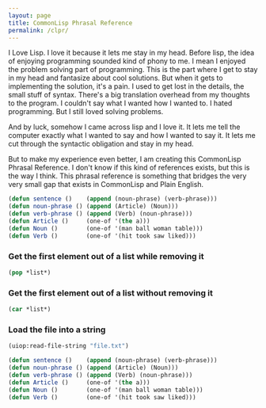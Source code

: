```yaml
---
layout: page
title: CommonLisp Phrasal Reference
permalink: /clpr/
---
```


I Love Lisp.
I love it because it lets me stay in my head.
Before lisp, the idea of enjoying programming sounded kind of phony to me.
I mean I enjoyed the problem solving part of programming.
This is the part where I get to stay in my head and fantasize about cool solutions.
But when it gets to implementing the solution, it's a pain.
I used to get lost in the details, the small stuff of syntax.
There's a big translation overhead from my thoughts to the program.
I couldn't say what I wanted how I wanted to.
I hated programming.
But I still loved solving problems.

And by luck, somehow I came across lisp and I love it.
It lets me tell the computer exactly what I wanted to say and how I wanted to say it.
It lets me cut through the syntactic obligation and stay in my head.

But to make my experience even better, I am creating this CommonLisp Phrasal Reference.
I don't know if this kind of references exists, but this is the way I think.
This phrasal reference is something that bridges the very very small gap that exists in CommonLisp and Plain English.


```lisp
(defun sentence ()    (append (noun-phrase) (verb-phrase)))
(defun noun-phrase () (append (Article) (Noun)))
(defun verb-phrase () (append (Verb) (noun-phrase)))
(defun Article ()     (one-of '(the a)))
(defun Noun ()        (one-of '(man ball woman table)))
(defun Verb ()        (one-of '(hit took saw liked)))
```



### Get the first element out of a list while removing it ###
```lisp
(pop *list*)
```

### Get the first element out of a list without removing it ###
```lisp
(car *list*)
```

### Load the file into a string ###
```lisp
(uiop:read-file-string "file.txt")
```



```lisp
(defun sentence ()    (append (noun-phrase) (verb-phrase)))
(defun noun-phrase () (append (Article) (Noun)))
(defun verb-phrase () (append (Verb) (noun-phrase)))
(defun Article ()     (one-of '(the a)))
(defun Noun ()        (one-of '(man ball woman table)))
(defun Verb ()        (one-of '(hit took saw liked)))
```










